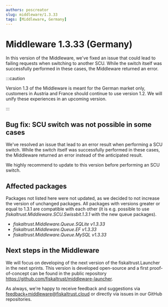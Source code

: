 ```yaml
---
authors: poscreator
slug: middleware/1.3.33
tags: [Middleware, Germany]
---
```


# Middleware 1.3.33 (Germany)
In this version of the Middleware, we've fixed an issue that could lead to failing requests when switching to another SCU. While the switch itself was successfully performed in these cases, the Middleware returned an error.

<!--truncate-->

:::caution

Version 1.3 of the Middleware is meant for the German market only, customers in Austria and France should continue to use version 1.2. We will unify these experiences in an upcoming version.

:::

## Bug fix: SCU switch was not possible in some cases
We've resolved an issue that lead to an error result when performing a SCU switch. While the switch itself was successfully performed in these cases, the Middleware returned an error instead of the anticipated result.

We highly recommend to update to this version before performing an SCU switch.

## Affected packages
Packages not listed here were not updated, as we decided to not increase the version of unchanged packages. All packages with versions greater or equal to 1.3.1 are compatible with each other (it is e.g. possible to use _fiskaltrust.Middleware.SCU.Swissbit.1.3.1_ with the new queue packages).

- _fiskaltrust.Middleware.Queue.SQLite v1.3.33_
- _fiskaltrust.Middleware.Queue.EF v1.3.33_
- _fiskaltrust.Middleware.Queue.MySQL v1.3.33_

## Next steps in the Middleware
We will focus on developing of the next version of the fiskaltrust.Launcher in the next sprints.
This version is developed open-source and a first proof-of-concept can be found in the public repository https://github.com/fiskaltrust/middleware-launcher.

As always, we're happy to receive feedback and suggestions via [feedback+middleware@fiskaltrust.cloud](mailto:feedback+middleware@fiskaltrust.cloud) or directly via issues in our GitHub repositories.
